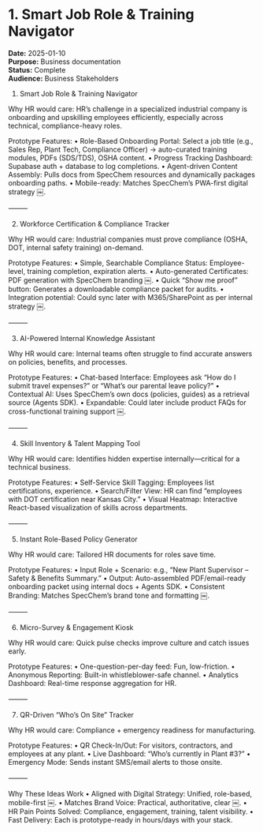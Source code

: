 # 1. Smart Job Role & Training Navigator

**Date:** 2025-01-10  
**Purpose:** Business documentation  
**Status:** Complete  
**Audience:** Business Stakeholders  

1. Smart Job Role & Training Navigator

Why HR would care: HR’s challenge in a specialized industrial company is onboarding and upskilling employees efficiently, especially across technical, compliance-heavy roles.

Prototype Features:
	•	Role-Based Onboarding Portal: Select a job title (e.g., Sales Rep, Plant Tech, Compliance Officer) → auto-curated training modules, PDFs (SDS/TDS), OSHA content.
	•	Progress Tracking Dashboard: Supabase auth + database to log completions.
	•	Agent-driven Content Assembly: Pulls docs from SpecChem resources and dynamically packages onboarding paths.
	•	Mobile-ready: Matches SpecChem’s PWA-first digital strategy ￼.

⸻

2. Workforce Certification & Compliance Tracker

Why HR would care: Industrial companies must prove compliance (OSHA, DOT, internal safety training) on-demand.

Prototype Features:
	•	Simple, Searchable Compliance Status: Employee-level, training completion, expiration alerts.
	•	Auto-generated Certificates: PDF generation with SpecChem branding ￼.
	•	Quick “Show me proof” button: Generates a downloadable compliance packet for audits.
	•	Integration potential: Could sync later with M365/SharePoint as per internal strategy ￼.

⸻

3. AI-Powered Internal Knowledge Assistant

Why HR would care: Internal teams often struggle to find accurate answers on policies, benefits, and processes.

Prototype Features:
	•	Chat-based Interface: Employees ask “How do I submit travel expenses?” or “What’s our parental leave policy?”
	•	Contextual AI: Uses SpecChem’s own docs (policies, guides) as a retrieval source (Agents SDK).
	•	Expandable: Could later include product FAQs for cross-functional training support ￼.

⸻

4. Skill Inventory & Talent Mapping Tool

Why HR would care: Identifies hidden expertise internally—critical for a technical business.

Prototype Features:
	•	Self-Service Skill Tagging: Employees list certifications, experience.
	•	Search/Filter View: HR can find “employees with DOT certification near Kansas City.”
	•	Visual Heatmap: Interactive React-based visualization of skills across departments.

⸻

5. Instant Role-Based Policy Generator

Why HR would care: Tailored HR documents for roles save time.

Prototype Features:
	•	Input Role + Scenario: e.g., “New Plant Supervisor – Safety & Benefits Summary.”
	•	Output: Auto-assembled PDF/email-ready onboarding packet using internal docs + Agents SDK.
	•	Consistent Branding: Matches SpecChem’s brand tone and formatting ￼.

⸻

6. Micro-Survey & Engagement Kiosk

Why HR would care: Quick pulse checks improve culture and catch issues early.

Prototype Features:
	•	One-question-per-day feed: Fun, low-friction.
	•	Anonymous Reporting: Built-in whistleblower-safe channel.
	•	Analytics Dashboard: Real-time response aggregation for HR.

⸻

7. QR-Driven “Who’s On Site” Tracker

Why HR would care: Compliance + emergency readiness for manufacturing.

Prototype Features:
	•	QR Check-In/Out: For visitors, contractors, and employees at any plant.
	•	Live Dashboard: “Who’s currently in Plant #3?”
	•	Emergency Mode: Sends instant SMS/email alerts to those onsite.

⸻

Why These Ideas Work
	•	Aligned with Digital Strategy: Unified, role-based, mobile-first ￼.
	•	Matches Brand Voice: Practical, authoritative, clear ￼.
	•	HR Pain Points Solved: Compliance, engagement, training, talent visibility.
	•	Fast Delivery: Each is prototype-ready in hours/days with your stack.
